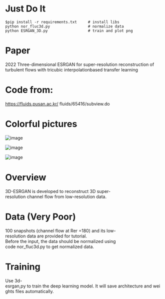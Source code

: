# Just Do It
```
$pip install -r requirements.txt     # install libs
python nor_fluc3d.py                 # normalize data
python ESRGAN_3D.py                  # train and plot png
```

# Paper
2022 Three-dimensional ESRGAN for super-resolution reconstruction of turbulent flows with tricubic interpolationbased transfer learning

# Code from:
https://fluids.pusan.ac.kr/ fluids/65416/subview.do

# Colorful pictures
![image](https://github.com/user-attachments/assets/1bd928c0-13ab-4ac7-9adf-9917c9c38803)

![image](https://github.com/user-attachments/assets/423d611f-d16a-4a14-9595-5bef3aef2e2a)

![image](https://github.com/user-attachments/assets/d0a3ba40-a882-46e6-aa5a-2f7ca44dfd8a)


# Overview
3D-ESRGAN is developed to reconstruct 3D super-resolution channel flow from low-resolution data.

# Data (Very Poor)
100 snapshots (channel flow at Rer =180) and its low-resolution data are provided for tutorial. 
Before the input, the data should be normalized using code nor_fluc3d.py to get normalized data.

# Training
Use 3d-esrgan,py to train the deep learning model. It will save architecture and weights files automatically.
